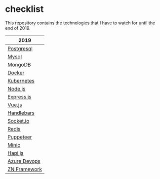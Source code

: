 # checklist
This repository contains the technologies that I have to watch for until the end of 2019.

| 2019          |
| ------------- |
| [Postgresql](https://www.postgresql.org/ "Postgresql") |
| [Mysql](https://www.mysql.com/ "Mysql") |
| [MongoDB](https://www.mongodb.com/ "MongoDB") |
| [Docker](https://www.docker.com/ "Docker") |
| [Kubernetes](https://kubernetes.io/ "Kubernetes")  |
| [Node.js](https://nodejs.org/en/ "Node.js") |
| [Express.js](https://expressjs.com/ "Express.js") |
| [Vue.js](https://vuejs.org/ "Vue.js") |
| [Handlebars](https://handlebarsjs.com/ "Handlebars") |
| [Socket.io](https://socket.io/ "Socket.io")  |
| [Redis](https://redis.io/ "Redis")  |
| [Puppeteer](https://pptr.dev/ "Puppeteer") |
| [Minio](https://min.io/ "Minio") |
| [Hapi.js](https://github.com/hapijs "Hapi.js") |
| [Azure Devops](https://dev.azure.com "Azure Devops") |
| [ZN Framework](https://www.znframework.com/ "ZN Framework") |

